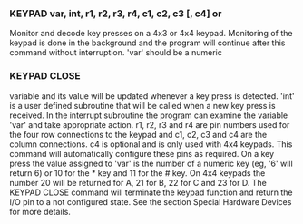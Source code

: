 

### KEYPAD var, int, r1, r2, r3, r4, c1, c2, c3 [, c4] or

 Monitor and decode key presses on a 4x3 or 4x4 keypad. Monitoring of the keypad is done in the background and the program will continue after this command without interruption. 'var' should be a numeric

### KEYPAD CLOSE

 variable and its value will be updated whenever a key press is detected. 'int' is a user defined subroutine that will be called when a new key press is received. In the interrupt subroutine the program can examine the variable 'var' and take appropriate action. r1, r2, r3 and r4 are pin numbers used for the four row connections to the keypad and c1, c2, c3 and c4 are the column connections. c4 is optional and is only used with 4x4 keypads. This command will automatically configure these pins as required. On a key press the value assigned to 'var' is the number of a numeric key (eg, '6' will return 6) or 10 for the * key and 11 for the # key. On 4x4 keypads the number 20 will be returned for A, 21 for B, 22 for C and 23 for D. The KEYPAD CLOSE command will terminate the keypad function and return the I/O pin to a not configured state. See the section Special Hardware Devices for more details.